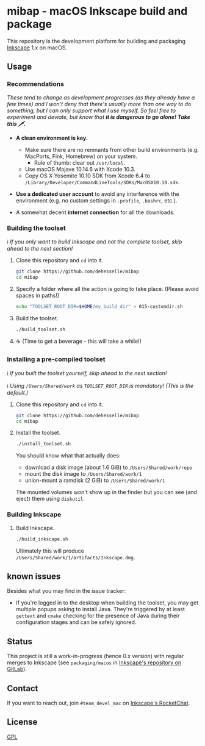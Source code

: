 # mibap - macOS Inkscape build and package

This repository is the development platform for building and packaging [Inkscape](https://inkscape.org) 1.x on macOS.

## Usage

### Recommendations

_These tend to change as development progresses (as they already have a few times) and I won't deny that there's usually more than one way to do something, but I can only support what I use myself. So feel free to experiment and deviate, but know that __it is dangerous to go alone! Take this 🗡️.___

- __A clean environment is key.__
  - Make sure there are no remnants from other build environments (e.g. MacPorts, Fink, Homebrew) on your system.  
    - Rule of thumb: clear out `/usr/local`.
  - Use macOS Mojave 10.14.6 with Xcode 10.3.
  - Copy OS X Yosemite 10.10 SDK from Xcode 6.4 to 
    `/Library/Developer/CommandLineTools/SDKs/MacOSX10.10.sdk`.

- __Use a dedicated user account__ to avoid any interference with the environment (e.g. no custom settings in `.profile`, `.bashrc`, etc.).

- A somewhat decent __internet connection__ for all the downloads.

### Building the toolset

ℹ️ _If you only want to build Inkscape and not the complete toolset, skip ahead to the next section!_

1. Clone this repository and `cd` into it.

   ```bash
   git clone https://github.com/dehesselle/mibap
   cd mibap
   ```

2. Specify a folder where all the action is going to take place. (Please avoid spaces in paths!)

   ```bash
   echo "TOOLSET_ROOT_DIR=$HOME/my_build_dir" > 015-customdir.sh
   ```

3. Build the toolset.

   ```bash
   ./build_toolset.sh
   ```

4. ☕ (Time to get a beverage - this will take a while!)

### Installing a pre-compiled toolset

ℹ️ _If you built the toolset yourself, skip ahead to the next section!_

ℹ️ _Using `/Users/Shared/work` as `TOOLSET_ROOT_DIR` is mandatory! (This is the default.)_

1. Clone this repository and `cd` into it.

   ```bash
   git clone https://github.com/dehesselle/mibap
   cd mibap
   ```

2. Install the toolset.

   ```bash
   ./install_toolset.sh
   ```

   You should know what that actually does:

   - download a disk image (about 1.6 GiB) to `/Users/Shared/work/repo`
   - mount the disk image to `/Users/Shared/work/1`
   - union-mount a ramdisk (2 GiB) to `/Users/Shared/work/1`

   The mounted volumes won't show up in the finder but you can see (and eject) them using `diskutil`.

### Building Inkscape

1. Build Inkscape.

   ```bash
   ./build_inkscape.sh
   ```

   Ultimately this will produce `/Users/Shared/work/1/artifacts/Inkscape.dmg`.

## known issues

Besides what you may find in the issue tracker:

- If you're logged in to the desktop when building the toolset, you may get multiple popups asking to install Java. They're triggered by at least `gettext` and `cmake` checking for the presence of Java during their configuration stages and can be safely ignored.

## Status

This project is still a work-in-progress (hence 0.x version) with regular merges to Inkscape (see `packaging/macos` in [Inkscape's repository on GitLab](https://gitlab.com/inkscape/inkscape)).

## Contact

If you want to reach out, join `#team_devel_mac` on [Inkscape's RocketChat](https://chat.inkscape.org/).

## License

[GPL](LICENSE)
